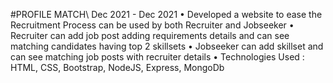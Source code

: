 #PROFILE MATCH\\
Dec 2021 - Dec 2021
• Developed a website to ease the Recruitment Process can be used by both
Recruiter and Jobseeker
• Recruiter can add job post adding requirements details and can see matching
candidates having top 2 skillsets
• Jobseeker can add skillset and can see matching job posts with recruiter
details
• Technologies Used : HTML, CSS, Bootstrap, NodeJS, Express, MongoDb
